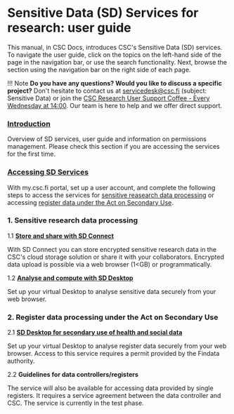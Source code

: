 # Sensitive Data (SD) Services for research: user guide

This manual, in CSC Docs, introduces CSC's Sensitive Data (SD) services. To navigate the user guide, click on the topics on the left-hand side of the page in the navigation bar, or use the search functionality. Next, browse the section using the navigation bar on the right side of each page.

!!! Note
    **Do you have any questions? Would you like to discuss a specific project?** Don't hesitate to contact us at servicedesk@csc.fi (subject: Sensitive Data) or join the [CSC Research User Support Coffee - Every Wednesday at 14:00](https://ssl.eventilla.com/usersupportcoffee). Our team is here to help and we offer direct support. 



### **[Introduction](./intro.md)** 

Overview of SD services, user guide and information on permissions management. Please check this section if you are accessing the services for the first time.

### **[Accessing SD Services](./sd-access.md)** 

With my.csc.fi portal, set up a user account, and complete the following steps to access the services for [sensitive reasearch data processing](./sd-access.md#processing-sensitive-reaserch-data) or accessing [register data under the Act on Secondary Use](./sd-access.md#processing-register-data-under-the-act-on-secondary-use). 

### 1. Sensitive research data processing

1.1 **[Store and share with SD Connect](./sd_connect.md)** 

With SD Connect you can store encrypted sensitive research data in the CSC's cloud storage solution or share it with your collaborators. Encrypted data upload is possible via a web browser (1<GB) or programmatically.

1.2 **[Analyse and compute with SD Desktop](./sd_desktop.md)** 

Set up your virtual Desktop to analyse sensitive data securely from your web browser. 



### 2. Register data processing under the Act on Secondary Use


2.1 **[SD Desktop for secondary use of health and social data](./sd-desktop-audited.md)**

Set up your virtual Desktop to analyse register data securely from your web browser. Access to this service requires a permit provided by the Findata authority. 

2.2 **Guidelines for data controllers/registers**

The service will also be available for accessing data provided by single registers. It requires a service agreement between the data controller and CSC. The service is currently in the test phase. 





